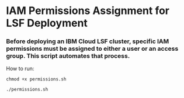 # IAM Permissions Assignment for LSF Deployment

### Before deploying an IBM Cloud LSF cluster, specific IAM permissions must be assigned to either a user or an access group. This script automates that process.

How to run:

```
chmod +x permissions.sh

./permissions.sh
```
